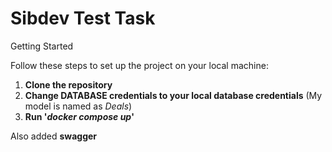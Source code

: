 # Sibdev Test Task

Getting Started

Follow these steps to set up the project on your local machine:

1. **Clone the repository**
2. **Change DATABASE credentials to your local database credentials** (My model is named as *Deals*)
3. **Run '*docker compose up*'**


Also added **swagger**
